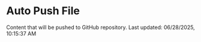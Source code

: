 # Auto Push File

Content that will be pushed to GitHub repository.
Last updated: 06/28/2025, 10:15:37 AM